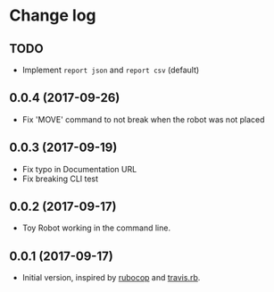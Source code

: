# Change log

## TODO

* Implement `report json` and `report csv` (default)

## 0.0.4 (2017-09-26)

* Fix 'MOVE' command to not break when the robot was not placed

## 0.0.3 (2017-09-19)

* Fix typo in Documentation URL
* Fix breaking CLI test

## 0.0.2 (2017-09-17)

* Toy Robot working in the command line.

## 0.0.1 (2017-09-17)

* Initial version, inspired by [rubocop](https://github.com/bbatsov/rubocop/) and [travis.rb](https://github.com/travis-ci/travis.rb).
